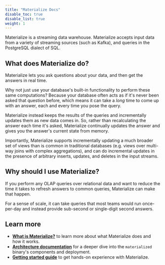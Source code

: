 ```yaml
---
title: "Materialize Docs"
disable_toc: true
disable_list: true
weight: 1
---
```


Materialize is a streaming data warehouse. Materialize accepts input data from a
variety of streaming sources (such as Kafka), and queries in the PostgreSQL
dialect of SQL.

## What does Materialize do?

Materialize lets you ask questions about your data, and then get the answers in
real time.

Why not just use your database's built-in functionality to perform these same
computations? Because your database often acts as if it's never been asked that
question before, which means it can take a _long_ time to come up with an
answer, each and every time you pose the query.

Materialize instead keeps the results of the queries and incrementally updates
them as new data comes in. So, rather than recalculating the answer each time
it's asked, Materialize continually updates the answer and gives you the
answer's current state from memory.

Importantly, Materialize supports incrementally updating a much broader set of
views than is common in traditional databases (e.g. views over multi-way joins
with complex aggregations), and can do incremental updates in the presence of
arbitrary inserts, updates, and deletes in the input streams.

## Why should I use Materialize?

If you perform any OLAP queries over relational data and want to reduce the time
it takes to refresh answers to common queries, Materialize can make that happen.

For a sense of scale, it can take queries that most teams would run once-per-day
and instead provide sub-second or single-digit second answers.

## Learn more

- [**What is Materialize?**](./overview/what-is-materialize) to learn more about what Materialize does and how it works.
- [**Architecture documentation**](./overview/architecture) for a deeper dive into the `materialized` binary's components and deployment.
- [**Getting started guide**](./get-started) to get hands-on experience with Materialize.
